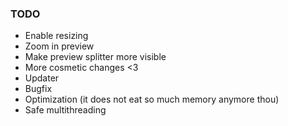 ### TODO
- Enable resizing
- Zoom in preview
- Make preview splitter more visible
- More cosmetic changes <3
- Updater
- Bugfix
- Optimization (it does not eat so much memory anymore thou)
- Safe multithreading
